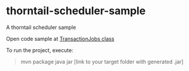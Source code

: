# thorntail-scheduler-sample
A thorntail scheduler sample

Open code sample at [TransactionJobs class](https://github.com/hitallocavas/thorntail-scheduler-sample/blob/master/taskrun/src/main/java/jobs/TransactionJobs.java) 

To run the project, execute:
>mvn package
>java jar [link to your target folder with generated .jar]
